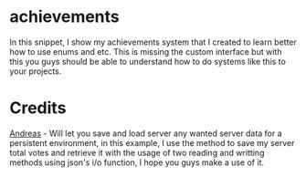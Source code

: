 # achievements
In this snippet, I show my achievements system that I created to learn better how to use enums and etc. This is missing the custom interface but
with this you guys should be able to understand how to do systems like this to your projects.

# Credits
[Andreas](https://www.rune-server.ee/members/-andreas/) - Will let you save and load server any wanted server data for a persistent environment, in this example, I use the method to save my server total votes and retrieve it with the usage of two reading and writting methods using json's i/o function, I hope you guys make a use of it.
